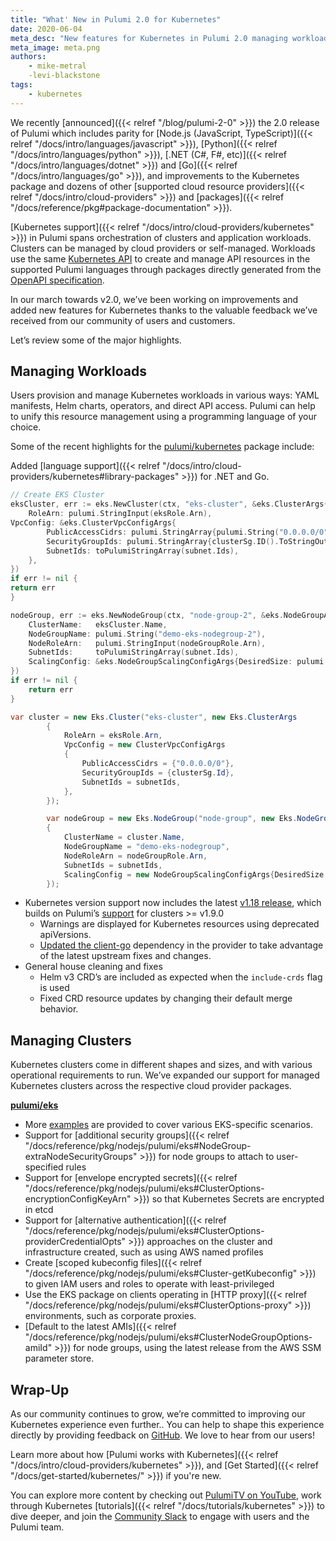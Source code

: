 ```yaml
---
title: "What' New in Pulumi 2.0 for Kubernetes"
date: 2020-06-04
meta_desc: "New features for Kubernetes in Pulumi 2.0 managing workloads and clusters."
meta_image: meta.png
authors:
    - mike-metral
    -levi-blackstone
tags:
    - kubernetes
---
```


We recently [announced]({{< relref "/blog/pulumi-2-0" >}}) the 2.0 release of Pulumi which includes parity for [Node.js (JavaScript, TypeScript)]({{< relref "/docs/intro/languages/javascript" >}}), [Python]({{< relref "/docs/intro/languages/python" >}}), [.NET (C#, F#, etc)]({{< relref "/docs/intro/languages/dotnet" >}}) and [Go]({{< relref "/docs/intro/languages/go" >}}), and improvements to the Kubernetes package and dozens of other [supported cloud resource providers]({{< relref "/docs/intro/cloud-providers" >}}) and [packages]({{< relref "/docs/reference/pkg#package-documentation" >}}).

[Kubernetes support]({{< relref "/docs/intro/cloud-providers/kubernetes" >}}) in Pulumi spans orchestration of clusters and application workloads. Clusters can be managed by cloud providers or self-managed. Workloads use the same [Kubernetes API](https://kubernetes.io/docs/reference/) to create and manage API resources in the supported Pulumi languages through packages directly generated from the [OpenAPI specification](https://github.com/kubernetes/kubernetes/tree/master/api/openapi-spec).

<!--more-->

In our march towards v2.0, we’ve been working on improvements and added new features for Kubernetes thanks to the valuable feedback we’ve received from our community of users and customers.

Let’s review some of the major highlights.

## Managing Workloads

Users provision and manage Kubernetes workloads in various ways: YAML manifests, Helm charts, operators, and direct API access. Pulumi can help to unify this resource management using a programming language of your choice.

Some of the recent highlights for the [pulumi/kubernetes](https://github.com/pulumi-kubernetes) package include:

Added [language support]({{< relref "/docs/intro/cloud-providers/kubernetes#library-packages" >}}) for .NET and Go.

```go
// Create EKS Cluster
eksCluster, err := eks.NewCluster(ctx, "eks-cluster", &eks.ClusterArgs{
	RoleArn: pulumi.StringInput(eksRole.Arn),		
VpcConfig: &eks.ClusterVpcConfigArgs{
		PublicAccessCidrs: pulumi.StringArray{pulumi.String("0.0.0.0/0")},
		SecurityGroupIds: pulumi.StringArray{clusterSg.ID().ToStringOutput()},
		SubnetIds: toPulumiStringArray(subnet.Ids),
	},
})
if err != nil {
return err
}

nodeGroup, err := eks.NewNodeGroup(ctx, "node-group-2", &eks.NodeGroupArgs{
	ClusterName:   eksCluster.Name,
	NodeGroupName: pulumi.String("demo-eks-nodegroup-2"),
	NodeRoleArn:   pulumi.StringInput(nodeGroupRole.Arn),
	SubnetIds:     toPulumiStringArray(subnet.Ids),
	ScalingConfig: &eks.NodeGroupScalingConfigArgs{DesiredSize: pulumi.Int(2)},
})
if err != nil {
	return err
}
```

```csharp
var cluster = new Eks.Cluster("eks-cluster", new Eks.ClusterArgs
        {
            RoleArn = eksRole.Arn,
            VpcConfig = new ClusterVpcConfigArgs
            {
                PublicAccessCidrs = {"0.0.0.0/0"},
                SecurityGroupIds = {clusterSg.Id},
                SubnetIds = subnetIds,
            },
        });

        var nodeGroup = new Eks.NodeGroup("node-group", new Eks.NodeGroupArgs
        {
            ClusterName = cluster.Name,
            NodeGroupName = "demo-eks-nodegroup",
            NodeRoleArn = nodeGroupRole.Arn,
            SubnetIds = subnetIds,
            ScalingConfig = new NodeGroupScalingConfigArgs{DesiredSize = 2},
        });
```

- Kubernetes version support now includes the latest [v1.18 release](https://kubernetes.io/docs/setup/release/notes/), which builds on Pulumi’s [support](https://github.com/pulumi/pulumi-kubernetes#kubernetes-api-version-support) for clusters >= v1.9.0
  - Warnings are displayed for Kubernetes resources using deprecated apiVersions.
  - [Updated the client-go](https://kubernetes.io/docs/setup/release/notes/#client-go) dependency in the provider to take advantage of the latest upstream fixes and changes.
- General house cleaning and fixes
  - Helm v3 CRD’s are included as expected when the `include-crds` flag is used
  - Fixed CRD resource updates by changing their default merge behavior.

## Managing Clusters

Kubernetes clusters come in different shapes and sizes, and with various operational requirements to run. We’ve expanded our support for managed Kubernetes clusters across the respective cloud provider packages.

[**pulumi/eks**](https://github.com/pulumi-eks)

- More [examples](https://github.com/pulumi/pulumi-eks/tree/master/nodejs/eks/examples) are provided to cover various EKS-specific scenarios.
- Support for [additional security groups]({{< relref "/docs/reference/pkg/nodejs/pulumi/eks#NodeGroup-extraNodeSecurityGroups" >}}) for node groups to attach to user-specified rules
- Support for [envelope encrypted secrets]({{< relref "/docs/reference/pkg/nodejs/pulumi/eks#ClusterOptions-encryptionConfigKeyArn" >}}) so that Kubernetes Secrets are encrypted in etcd
- Support for [alternative authentication]({{< relref "/docs/reference/pkg/nodejs/pulumi/eks#ClusterOptions-providerCredentialOpts" >}}) approaches on the cluster and infrastructure created, such as using AWS named profiles
- Create [scoped kubeconfig files]({{< relref "/docs/reference/pkg/nodejs/pulumi/eks#Cluster-getKubeconfig"  >}}) to given IAM users and roles to operate with least-privileged
- Use the EKS package on clients operating in [HTTP proxy]({{< relref "/docs/reference/pkg/nodejs/pulumi/eks#ClusterOptions-proxy" >}}) environments, such as corporate proxies.
- [Default to the latest AMIs]({{< relref "/docs/reference/pkg/nodejs/pulumi/eks#ClusterNodeGroupOptions-amiId" >}}) for node groups, using the latest release from the AWS SSM parameter store.

## Wrap-Up

As our community continues to grow, we’re committed to improving our Kubernetes experience even further.. You can help to shape this experience directly by providing feedback on [GitHub](https://github.com/pulumi/pulumi-kubernetes/). We love to hear from our users!

Learn more about how [Pulumi works with Kubernetes]({{< relref "/docs/intro/cloud-providers/kubernetes" >}}), and [Get Started]({{< relref "/docs/get-started/kubernetes/" >}}) if you're new.

You can explore more content by checking out [PulumiTV on YouTube](http://youtube.com/pulumitv), work through Kubernetes [tutorials]({{< relref "/docs/tutorials/kubernetes" >}}) to dive deeper, and join the [Community Slack](https://slack.pulumi.com/) to engage with users and the Pulumi team.
